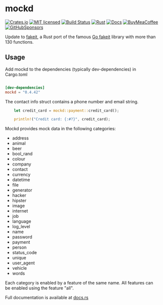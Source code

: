 # mockd

[![Crates.io][crates-badge]][crates-url]
[![MIT licensed][mit-badge]][mit-url]
[![Build Status][circleci-badge]][circleci-url]
[![Rust][version-badge]][version-url]
[![Docs][docs-badge]][docs-url]
[![BuyMeaCoffee][bmac-badge]][bmac-url]
[![GitHubSponsors][ghub-badge]][ghub-url]

[crates-badge]: https://img.shields.io/crates/v/mockd.svg
[crates-url]: https://crates.io/crates/mockd
[mit-badge]: https://img.shields.io/badge/license-MIT-blue.svg
[mit-url]: https://github.com/jerusdp/mockd/blob/main/LICENSE
[circleci-badge]: https://dl.circleci.com/status-badge/img/gh/jerus-org/mockd/tree/main.svg?style=svg
[circleci-url]: https://dl.circleci.com/status-badge/redirect/gh/jerus-org/mockd/tree/main
[version-badge]: https://img.shields.io/badge/rust-1.61+-orange.svg
[version-url]: https://www.rust-lang.org
[docs-badge]:  https://docs.rs/mockd/badge.svg
[docs-url]:  https://docs.rs/mockd
[bmac-badge]: https://badgen.net/badge/icon/buymeacoffee?color=yellow&icon=buymeacoffee&label
[bmac-url]: https://buymeacoffee.com/jerusdp
[ghub-badge]: https://img.shields.io/badge/sponsor-30363D?logo=GitHub-Sponsors&logoColor=#white
[ghub-url]: https://github.com/sponsors/jerusdp

Update to [fakeit](https://github.com/PumpkinSeed/fakeit), a Rust port of the famous [Go fakeit](https://github.com/brianvoe/gofakeit) library with more than 130 functions.

## Usage

Add mockd to the dependencies (typically dev-dependencies) in Cargo.toml

```toml

[dev-dependencies]
mockd = "0.4.42"

```

The contact info struct contains a phone number and email string.

```rust
    let credit_card = mockd::payment::credit_card();

    println!("Credit card: {:#?}", credit_card);

```

Mockd provides mock data in the following categories:

- address
- animal
- beer
- bool_rand
- colour
- company
- contact
- currency
- datetime
- file
- generator
- hacker
- hipster
- image
- internet
- job
- language
- log_level
- name
- password
- payment
- person
- status_code
- unique
- user_agent
- vehicle
- words

Each category is enabled by a feature of the same name. All features can be enabled using the feature "all".

Full documentation is available at [docs.rs](https://docs.rs/mockd)

